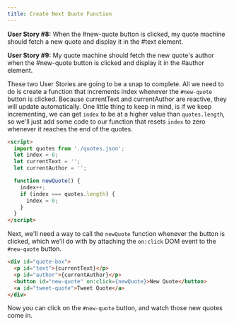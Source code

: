 ```yaml
---
title: Create Next Quote Function
---
```

**User Story #8:** When the #new-quote button is clicked, my quote machine should fetch a new quote and display it in the #text element.

**User Story #9:** My quote machine should fetch the new quote's author when the #new-quote button is clicked and display it in the #author element.

These two User Stories are going to be a snap to complete. All we need to do is create a function that increments index whenever the `#new-quote` button is clicked. Because currentText and currentAuthor are reactive, they will update automatically. One little thing to keep in mind, is if we keep incrementing, we can get `index` to be at a higher value than `quotes.length`, so we'll just add some code to our function that resets `index` to zero whenever it reaches the end of the quotes.


```html
<script>
  import quotes from './quotes.json';
  let index = 0;
  let currentText = '';
  let currentAuthor = '';

  function newQuote() {
    index++;
    if (index === quotes.length) {
      index = 0;
    }
  }
</script>
```
Next, we'll need a way to call the `newQuote` function whenever the button is clicked, which we'll do with by attaching the `on:click` DOM event to the `#new-quote` button.

```html
<div id="quote-box">
  <p id="text">{currentText}</p>
  <p id="author">{currentAuthor}</p>
  <button id="new-quote" on:click={newQuote}>New Quote</button>
  <a id="tweet-quote">Tweet Quote</a>
</div>
```
Now you can click on the `#new-quote` button, and watch those new quotes come in.
